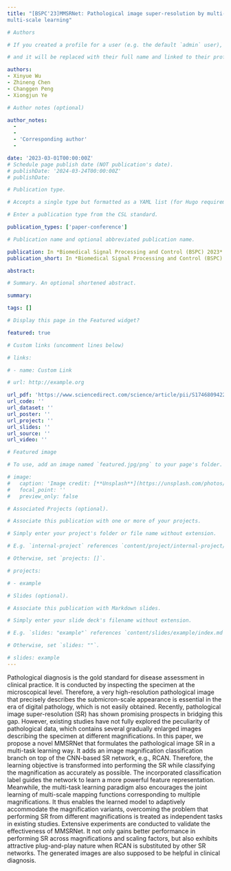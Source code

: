 ```yaml
---
title: "[BSPC'23]MMSRNet: Pathological image super-resolution by multi-task and
multi-scale learning"

# Authors

# If you created a profile for a user (e.g. the default `admin` user), write the username (folder name) here

# and it will be replaced with their full name and linked to their profile.

authors:
- Xinyue Wu
- Zhineng Chen
- Changgen Peng
- Xiongjun Ye

# Author notes (optional)

author_notes:
  - 
  - 
  - 'Corresponding author'
  - 

date: '2023-03-01T00:00:00Z'
# Schedule page publish date (NOT publication's date).
# publishDate: '2024-03-24T00:00:00Z'
# publishDate: 

# Publication type.

# Accepts a single type but formatted as a YAML list (for Hugo requirements).

# Enter a publication type from the CSL standard.

publication_types: ['paper-conference']

# Publication name and optional abbreviated publication name.

publication: In *Biomedical Signal Processing and Control (BSPC) 2023*
publication_short: In *Biomedical Signal Processing and Control (BSPC) 2023*

abstract: 

# Summary. An optional shortened abstract.

summary: 

tags: []

# Display this page in the Featured widget?

featured: true

# Custom links (uncomment lines below)

# links:

# - name: Custom Link

# url: http://example.org

url_pdf: 'https://www.sciencedirect.com/science/article/pii/S1746809422008825'
url_code: ''
url_dataset: ''
url_poster: ''
url_project: ''
url_slides: ''
url_source: ''
url_video: ''

# Featured image

# To use, add an image named `featured.jpg/png` to your page's folder.

# image:
#   caption: 'Image credit: [**Unsplash**](https://unsplash.com/photos/pLCdAaMFLTE)'
#   focal_point: ''
#   preview_only: false

# Associated Projects (optional).

# Associate this publication with one or more of your projects.

# Simply enter your project's folder or file name without extension.

# E.g. `internal-project` references `content/project/internal-project/index.md`.

# Otherwise, set `projects: []`.

# projects:

# - example

# Slides (optional).

# Associate this publication with Markdown slides.

# Simply enter your slide deck's filename without extension.

# E.g. `slides: "example"` references `content/slides/example/index.md`.

# Otherwise, set `slides: ""`.

# slides: example
---
```


Pathological diagnosis is the gold standard for disease assessment in clinical practice. It is conducted by inspecting the specimen at the microscopical level. Therefore, a very high-resolution pathological image that precisely describes the submicron-scale appearance is essential in the era of digital pathology, which is not easily obtained. Recently, pathological image super-resolution (SR) has shown promising prospects in bridging this gap. However, existing studies have not fully explored the peculiarity of pathological data, which contains several gradually enlarged images describing the specimen at different magnifications. In this paper, we propose a novel MMSRNet that formulates the pathological image SR in a multi-task learning way. It adds an image magnification classification branch on top of the CNN-based SR network, e.g., RCAN. Therefore, the learning objective is transformed into performing the SR while classifying the magnification as accurately as possible. The incorporated classification label guides the network to learn a more powerful feature representation. Meanwhile, the multi-task learning paradigm also encourages the joint learning of multi-scale mapping functions corresponding to multiple magnifications. It thus enables the learned model to adaptively accommodate the magnification variants, overcoming the problem that performing SR from different magnifications is treated as independent tasks in existing studies. Extensive experiments are conducted to validate the effectiveness of MMSRNet. It not only gains better performance in performing SR across magnifications and scaling factors, but also exhibits attractive plug-and-play nature when RCAN is substituted by other SR networks. The generated images are also supposed to be helpful in clinical diagnosis.
